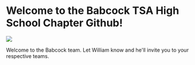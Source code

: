 # Welcome to the Babcock TSA High School Chapter Github!
![](https://tsaweb.org/images/default-source/competitions-programs/program-logos/tsa-logoff2c085a4556450589a0a1a426c8e98f.png?sfvrsn=63b79446_0)

Welcome to the Babcock team. Let William know and he'll invite you to your respective teams.
